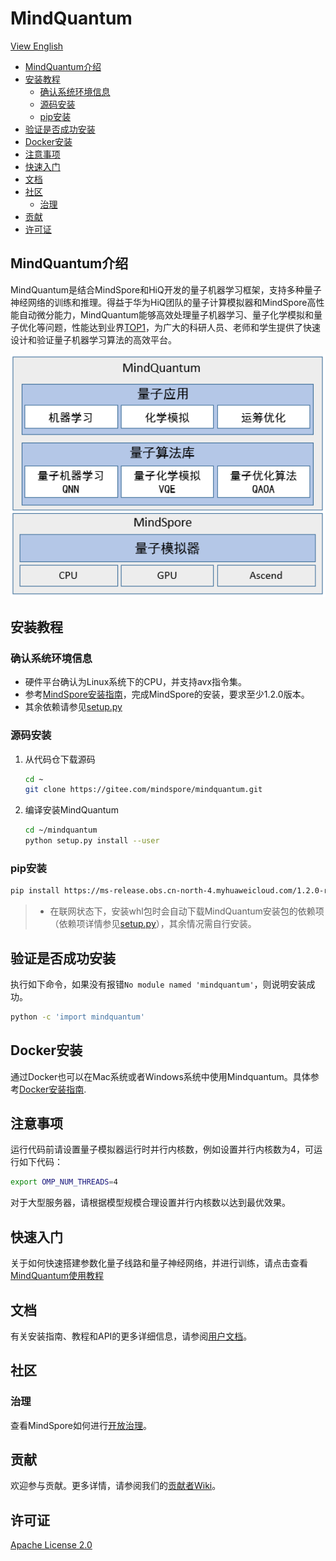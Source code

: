 # MindQuantum

[View English](./README.md)

<!-- TOC --->

- [MindQuantum介绍](#mindquantum介绍)
- [安装教程](#安装教程)
    - [确认系统环境信息](#确认系统环境信息)
    - [源码安装](#源码安装)
    - [pip安装](#pip安装)
- [验证是否成功安装](#验证是否成功安装)
- [Docker安装](#docker安装)
- [注意事项](#注意事项)
- [快速入门](#快速入门)
- [文档](#文档)
- [社区](#社区)
    - [治理](#治理)
- [贡献](#贡献)
- [许可证](#许可证)

<!-- /TOC -->

## MindQuantum介绍

MindQuantum是结合MindSpore和HiQ开发的量子机器学习框架，支持多种量子神经网络的训练和推理。得益于华为HiQ团队的量子计算模拟器和MindSpore高性能自动微分能力，MindQuantum能够高效处理量子机器学习、量子化学模拟和量子优化等问题，性能达到业界[TOP1](https://gitee.com/mindspore/mindquantum/tree/master/tutorials/benchmarks)，为广大的科研人员、老师和学生提供了快速设计和验证量子机器学习算法的高效平台。

<img src="docs/MindQuantum-architecture.png" alt="MindQuantum Architecture" width="600"/>

## 安装教程

### 确认系统环境信息

- 硬件平台确认为Linux系统下的CPU，并支持avx指令集。
- 参考[MindSpore安装指南](https://www.mindspore.cn/install)，完成MindSpore的安装，要求至少1.2.0版本。
- 其余依赖请参见[setup.py](https://gitee.com/mindspore/mindquantum/blob/master/setup.py)

### 源码安装

1. 从代码仓下载源码

    ```bash
    cd ~
    git clone https://gitee.com/mindspore/mindquantum.git
    ```

2. 编译安装MindQuantum

    ```bash
    cd ~/mindquantum
    python setup.py install --user
    ```

### pip安装

```bash
pip install https://ms-release.obs.cn-north-4.myhuaweicloud.com/1.2.0-rc1/MindQuantum/ubuntu_x86/mindquantum-0.1.0-py3-none-any.whl --trusted-host ms-release.obs.cn-north-4.myhuaweicloud.com -i https://pypi.tuna.tsinghua.edu.cn/simple
```

> - 在联网状态下，安装whl包时会自动下载MindQuantum安装包的依赖项（依赖项详情参见[setup.py](https://gitee.com/mindspore/mindquantum/blob/master/setup.py)），其余情况需自行安装。

## 验证是否成功安装

执行如下命令，如果没有报错`No module named 'mindquantum'`，则说明安装成功。

```bash
python -c 'import mindquantum'
```

## Docker安装

通过Docker也可以在Mac系统或者Windows系统中使用Mindquantum。具体参考[Docker安装指南](./install_with_docker.md).

## 注意事项

运行代码前请设置量子模拟器运行时并行内核数，例如设置并行内核数为4，可运行如下代码：

```bash
export OMP_NUM_THREADS=4
```

对于大型服务器，请根据模型规模合理设置并行内核数以达到最优效果。

## 快速入门

关于如何快速搭建参数化量子线路和量子神经网络，并进行训练，请点击查看[MindQuantum使用教程](https://www.mindspore.cn/mindquantum/docs/zh-CN/master/index.html)

## 文档

有关安装指南、教程和API的更多详细信息，请参阅[用户文档](https://gitee.com/mindspore/docs)。

## 社区

### 治理

查看MindSpore如何进行[开放治理](https://gitee.com/mindspore/community/blob/master/governance.md)。

## 贡献

欢迎参与贡献。更多详情，请参阅我们的[贡献者Wiki](https://gitee.com/mindspore/mindspore/blob/master/CONTRIBUTING.md)。

## 许可证

[Apache License 2.0](LICENSE)
